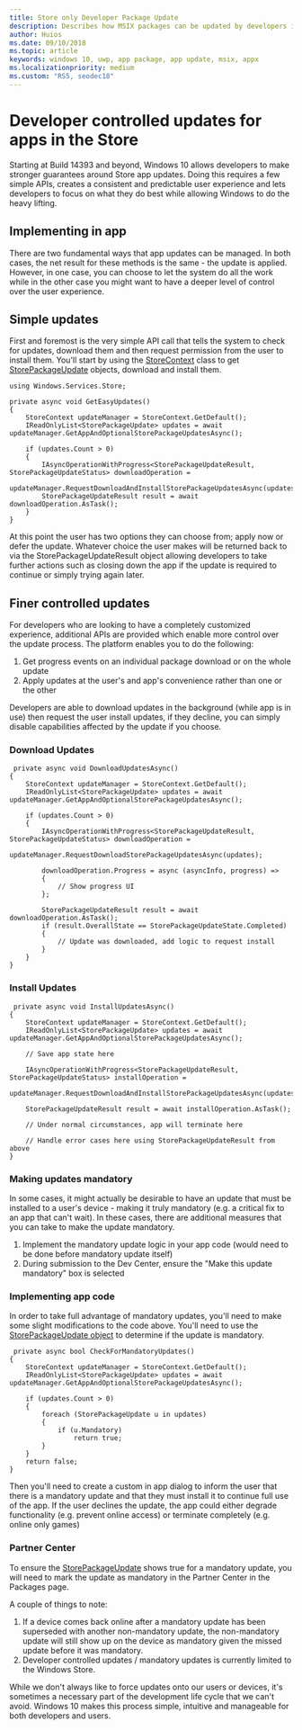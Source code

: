 ```yaml
---
title: Store only Developer Package Update 
description: Describes how MSIX packages can be updated by developers in code. 
author: Huios
ms.date: 09/10/2018
ms.topic: article
keywords: windows 10, uwp, app package, app update, msix, appx
ms.localizationpriority: medium
ms.custom: "RS5, seodec18"
---
```


# Developer controlled updates for apps in the Store

Starting at Build 14393 and beyond, Windows 10 allows developers to make stronger guarantees around Store app updates.
Doing this requires a few simple APIs, creates a consistent and predictable user experience and lets developers to focus on what they do best while allowing Windows to do the heavy lifting. 

## Implementing in app
There are two fundamental ways that app updates can be managed. In both cases, the net result for these methods is the same - the update is applied. However, in one case, you can choose to let the system do all the work while in the other case you might want to have a deeper level of control over the user experience.

## Simple updates
First and foremost is the very simple API call that tells the system to check for updates, download them and then request permission from the user to install them. You'll start by using the [StoreContext](https://docs.microsoft.com/uwp/api/Windows.Services.Store.StoreContext) class to get [StorePackageUpdate](https://docs.microsoft.com/uwp/api/Windows.Services.Store.StorePackageUpdate) objects, download and install them. 

```
using Windows.Services.Store;

private async void GetEasyUpdates()
{
    StoreContext updateManager = StoreContext.GetDefault();
    IReadOnlyList<StorePackageUpdate> updates = await updateManager.GetAppAndOptionalStorePackageUpdatesAsync();

    if (updates.Count > 0)
    {
        IAsyncOperationWithProgress<StorePackageUpdateResult, StorePackageUpdateStatus> downloadOperation = 
            updateManager.RequestDownloadAndInstallStorePackageUpdatesAsync(updates);
        StorePackageUpdateResult result = await downloadOperation.AsTask();
    }
}
```
At this point the user has two options they can choose from; apply now or defer the update. Whatever choice the user makes will be returned back to via the StorePackageUpdateResult object allowing developers to take further actions such as closing down the app if the update is required to continue or simply trying again later.

## Finer controlled updates
For developers who are looking to have a completely customized experience, additional APIs are provided which enable more control over the update process. The platform enables you to do the following:

1. Get progress events on an individual package download or on the whole update
2. Apply updates at the user's and app's convenience rather than one or the other

Developers are able to download updates in the background (while app is in use) then request the user install updates, if they decline, you can simply disable capabilities affected by the update if you choose.

### Download Updates
```
 private async void DownloadUpdatesAsync()
{
    StoreContext updateManager = StoreContext.GetDefault();
    IReadOnlyList<StorePackageUpdate> updates = await updateManager.GetAppAndOptionalStorePackageUpdatesAsync();

    if (updates.Count > 0)
    {
        IAsyncOperationWithProgress<StorePackageUpdateResult, StorePackageUpdateStatus> downloadOperation =
            updateManager.RequestDownloadStorePackageUpdatesAsync(updates);

        downloadOperation.Progress = async (asyncInfo, progress) =>
        {
            // Show progress UI
        };

        StorePackageUpdateResult result = await downloadOperation.AsTask();
        if (result.OverallState == StorePackageUpdateState.Completed)
        {
            // Update was downloaded, add logic to request install
        }
    }
}
```

### Install Updates
```
 private async void InstallUpdatesAsync()
{
    StoreContext updateManager = StoreContext.GetDefault();
    IReadOnlyList<StorePackageUpdate> updates = await updateManager.GetAppAndOptionalStorePackageUpdatesAsync();    

    // Save app state here

    IAsyncOperationWithProgress<StorePackageUpdateResult, StorePackageUpdateStatus> installOperation =
        updateManager.RequestDownloadAndInstallStorePackageUpdatesAsync(updates);

    StorePackageUpdateResult result = await installOperation.AsTask();

    // Under normal circumstances, app will terminate here

    // Handle error cases here using StorePackageUpdateResult from above
}
```

### Making updates mandatory
In some cases, it might actually be desirable to have an update that must be installed to a user's device - making it truly mandatory (e.g. a critical fix to an app that can't wait). In these cases, there are additional measures that you can take to make the update mandatory.
1. Implement the mandatory update logic in your app code (would need to be done before mandatory update itself)
2. During submission to the Dev Center, ensure the "Make this update mandatory" box is selected

### Implementing app code
In order to take full advantage of mandatory updates, you'll need to make some slight modifications to the code above. You'll need to use the [StorePackageUpdate object](https://docs.microsoft.com/uwp/api/Windows.Services.Store.StorePackageUpdate) to determine if the update is mandatory.

```
 private async bool CheckForMandatoryUpdates()
{
    StoreContext updateManager = StoreContext.GetDefault();
    IReadOnlyList<StorePackageUpdate> updates = await updateManager.GetAppAndOptionalStorePackageUpdatesAsync();

    if (updates.Count > 0)
    {
        foreach (StorePackageUpdate u in updates)
        {
            if (u.Mandatory)
                return true;
        }
    }
    return false;
}
```
Then you'll need to create a custom in app dialog to inform the user that there is a mandatory update and that they must install it to continue full use of the app. If the user declines the update, the app could either degrade functionality (e.g. prevent online access) or terminate completely (e.g. online only games)

### Partner Center 
To ensure the [StorePackageUpdate](https://docs.microsoft.com/uwp/api/Windows.Services.Store.StorePackageUpdate) shows true for a mandatory update, you will need to mark the update as mandatory in the Partner Center in the Packages page.

A couple of things to note: 
1. If a device comes back online after a mandatory update has been superseded with another non-mandatory update, the non-mandatory update will still show up on the device as mandatory given the missed update before it was mandatory.
2. Developer controlled updates / mandatory updates is currently limited to the Windows Store.
 
While we don't always like to force updates onto our users or devices, it's sometimes a necessary part of the development life cycle that we can't avoid. Windows 10 makes this process simple, intuitive and manageable for both developers and users. 
